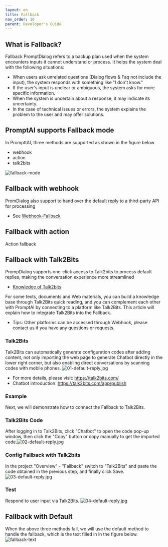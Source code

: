 ```yaml
---
layout: en
title: Fallback
nav_order: 10
parent: Developer's Guide
---
```


## What is Fallback?

Fallback PromptDialog refers to a backup plan used when the system encounters inputs it cannot understand or process. It helps the system deal with the following situations:

- When users ask unrelated questions (Dialog flows & Faq not include the input), the system responds with something like "I don't know."
- If the user's input is unclear or ambiguous, the system asks for more specific information.
- When the system is uncertain about a response, it may indicate its uncertainty.
- In the case of technical issues or errors, the system explains the problem to the user and may offer solutions.

## PromptAI supports Fallback mode
In PrompttAI, three methods are supported as shown in the figure below
- webhook
- action
- talk2bits

![fallback-mode](/assets/images/tutorial/fallback-mode.jpg)

## Fallback with webhook
PromDialog also support to hand over the default reply to a third-party API for processing

- See [Webhook-Fallback](docs/webhook/03-webhook/)

## Fallback with action
Action fallback

## Fallback with Talk2Bits
PrompDialog supports one-click access to Talk2bits to process default replies, making the conversation experience more streamlined
- [Knowledge of Talk2bits](/docs/knowledge_base/)

For some texts, documents and Web materials, you can build a knowledge base through Talk2Bits quick reading, and you can complement each other with PromptAI by connecting to a platform like Talk2Bits.
This article will explain how to integrate Talk2Bits into the Fallback.

* Tips: Other platforms can be accessed through Webhook, please contact us if you have any questions or requests.

### Talk2Bits

Talk2Bits can automatically generate configuration codes after adding content, not only importing the web page to generate Chatbot directly in the lower right corner, but also enabling direct conversations by scanning codes with mobile phones.
![01-default-reply.jpg](/assets/images/default_reply/01-default-reply.jpg)

* For more details, please visit: https://talk2bits.com/
* Chatbot introduction: https://talk2bits.com/app/publish

### Example

Next, we will demonstrate how to connect the Fallback to Talk2Bits.

### Talk2Bits Code

After logging in to Talk2Bits, click "Chatbot" to open the code pop-up window, then click the "Copy" button or copy manually to get the imported code.![02-default-reply.jpg](/assets/images/default_reply/02-default-reply.jpg)


### Config Fallback with Talk2bits

In the project "Overview" - "Fallback" switch to "Talk2Bits" and paste the code obtained in the previous step, and finally click Save.
![03-default-reply.jpg](/assets/images/default_reply/03-default-reply.jpg)

### Test

Respond to user input via Talk2Bits.
![04-default-reply.jpg](/assets/images/tutorial/fallback_talk2bits_result.jpg)

## Fallback with Default
When the above three methods fail, we will use the default method to handle the fallback, which is the text filled in in the figure below.
![fallback-text](/assets/images/tutorial/fallback-text.jpg)